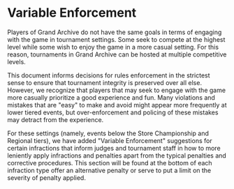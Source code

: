 # Variable Enforcement

Players of Grand Archive do not have the same goals in terms of engaging with the game in tournament settings. Some seek to compete at the highest level while some wish to enjoy the game in a more casual setting. For this reason, tournaments in Grand Archive can be hosted at multiple competitive levels.

This document informs decisions for rules enforcement in the strictest sense to ensure that tournament integrity is preserved over all else. However, we recognize that players that may seek to engage with the game more casually prioritize a good experience and fun. Many violations and mistakes that are "easy" to make and avoid might appear more frequently at lower tiered events, but over-enforcement and policing of these mistakes may detract from the experience.

For these settings (namely, events below the Store Championship and Regional tiers), we have added "Variable Enforcement" suggestions for certain infractions that inform judges and tournament staff in how to more leniently apply infractions and penalties apart from the typical penalties and corrective procedures. This section will be found at the bottom of each infraction type offer an alternative penalty or serve to put a limit on the severity of penalty applied.
